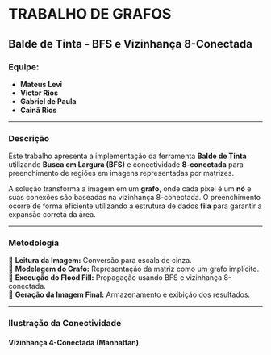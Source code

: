 # **TRABALHO DE GRAFOS**
## **Balde de Tinta - BFS e Vizinhança 8-Conectada**

### **Equipe:**
- **Mateus Levi**
- **Victor Rios**
- **Gabriel de Paula**
- **Cainã Rios**

---

### **Descrição**
Este trabalho apresenta a implementação da ferramenta **Balde de Tinta** utilizando **Busca em Largura (BFS)** e conectividade **8-conectada** para preenchimento de regiões em imagens representadas por matrizes.

A solução transforma a imagem em um **grafo**, onde cada pixel é um **nó** e suas conexões são baseadas na vizinhança 8-conectada. O preenchimento ocorre de forma eficiente utilizando a estrutura de dados **fila** para garantir a expansão correta da área.

---

### **Metodologia**
📌 **Leitura da Imagem:** Conversão para escala de cinza.  
📌 **Modelagem do Grafo:** Representação da matriz como um grafo implícito.  
📌 **Execução do Flood Fill:** Propagação usando BFS e vizinhança 8-conectada.  
📌 **Geração da Imagem Final:** Armazenamento e exibição dos resultados.

---

### **Ilustração da Conectividade**
#### **Vizinhança 4-Conectada (Manhattan)**
